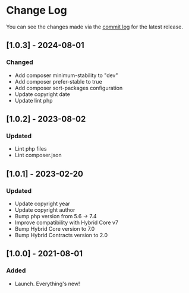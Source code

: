# Change Log

You can see the changes made via the [commit log](https://github.com/themehybrid/hybrid-template-hierarchy/commits/master) for the latest release.

## [1.0.3] - 2024-08-01

### Changed

- Add composer minimum-stability to "dev"
- Add composer prefer-stable to true
- Add composer sort-packages configuration
- Update copyright date
- Update lint php

## [1.0.2] - 2023-08-02

### Updated

- Lint php files
- Lint composer.json

## [1.0.1] - 2023-02-20

### Updated

- Update copyright year
- Update copyright author
- Bump php version from 5.6 -> 7.4
- Improve compatibility with Hybrid Core v7
- Bump Hybrid Core version to 7.0
- Bump Hybrid Contracts version to 2.0

## [1.0.0] - 2021-08-01

### Added

- Launch.  Everything's new!
